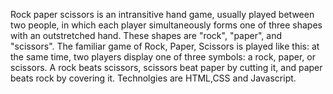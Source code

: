 Rock paper scissors is an intransitive hand game, usually played between two people, in which each player simultaneously forms one of three shapes with an outstretched hand. These shapes are "rock", "paper", and "scissors".
The familiar game of Rock, Paper, Scissors is played like this: at the same time, two players display one of three symbols: a rock, paper, or scissors. A rock beats scissors, scissors beat paper by cutting it, and paper beats rock by covering it.
Technolgies are HTML,CSS and Javascript.
